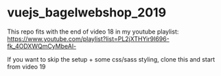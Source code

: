 # vuejs_bagelwebshop_2019
This repo fits with the end of video 18 in my youtube playlist: https://www.youtube.com/playlist?list=PL2jXTHYir9I696-fk_4ODXWQmCyMbeAl-

If you want to skip the setup + some css/sass styling, clone this and start from video 19
